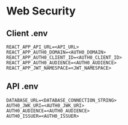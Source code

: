 # Web Security

## Client .env
```
REACT_APP_API_URL=<API_URL>
REACT_APP_AUTH0_DOMAIN=<AUTH0_DOMAIN>
REACT_APP_AUTH0_CLIENT_ID=<AUTH0_CLIENT_ID>
REACT_APP_AUTH0_AUDIENCE=<AUTH0_AUDIENCE>
REACT_APP_JWT_NAMESPACE=<JWT_NAMESPACE>
```

## API .env
```
DATABASE_URL=<DATABASE_CONNECTION_STRING>
AUTH0_JWK_URI=<AUTH0_JWK_URI>
AUTH0_AUDIENCE=<AUTH0_AUDIENCE>
AUTH0_ISSUER=<AUTH0_ISSUER>
```

